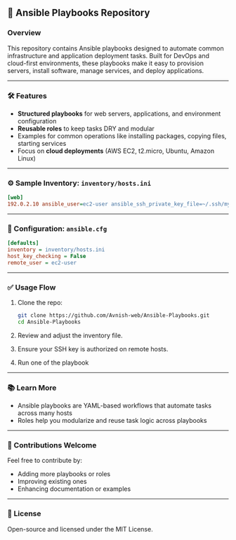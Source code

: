 ## 📘 Ansible Playbooks Repository

### Overview

This repository contains Ansible playbooks designed to automate common infrastructure and application deployment tasks. Built for DevOps and cloud-first environments, these playbooks make it easy to provision servers, install software, manage services, and deploy applications.

---

### 🛠️ Features

* **Structured playbooks** for web servers, applications, and environment configuration
* **Reusable roles** to keep tasks DRY and modular
* Examples for common operations like installing packages, copying files, starting services
* Focus on **cloud deployments** (AWS EC2, t2.micro, Ubuntu, Amazon Linux)

---

   

### ⚙️ Sample Inventory: `inventory/hosts.ini`

```ini
[web]
192.0.2.10 ansible_user=ec2-user ansible_ssh_private_key_file=~/.ssh/mykey.pem
```

---

### 🧩 Configuration: `ansible.cfg`

```ini
[defaults]
inventory = inventory/hosts.ini
host_key_checking = False
remote_user = ec2-user
```

---

### ✅ Usage Flow

1. Clone the repo:

   ```bash
   git clone https://github.com/Avnish-web/Ansible-Playbooks.git
   cd Ansible-Playbooks
   ```
2. Review and adjust the inventory file.
3. Ensure your SSH key is authorized on remote hosts.
4. Run one of the playbook

---

### 📚 Learn More

* Ansible playbooks are YAML-based workflows that automate tasks across many hosts
* Roles help you modularize and reuse task logic across playbooks

---

### 🧡 Contributions Welcome

Feel free to contribute by:

* Adding more playbooks or roles
* Improving existing ones
* Enhancing documentation or examples

---

### 📄 License

Open-source and licensed under the MIT License.
